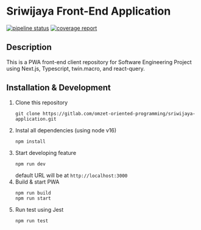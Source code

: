 # Sriwijaya Front-End Application

[![pipeline status](https://gitlab.cs.ui.ac.id/ppl-fasilkom-ui/2022/Kelas-B/OOP/sriwijaya-application/badges/master/pipeline.svg)](https://gitlab.cs.ui.ac.id/ppl-fasilkom-ui/2022/Kelas-B/OOP/sriwijaya-application/-/commits/master)
[![coverage report](https://gitlab.cs.ui.ac.id/ppl-fasilkom-ui/2022/Kelas-B/OOP/sriwijaya-application/badges/master/coverage.svg)](https://gitlab.cs.ui.ac.id/ppl-fasilkom-ui/2022/Kelas-B/OOP/sriwijaya-application/-/commits/master)

## Description

This is a PWA front-end client repository for Software Engineering Project using Next.js, Typescript, twin.macro, and react-query.

## Installation & Development

1. Clone this repository
   ```
   git clone https://gitlab.com/omzet-oriented-programming/sriwijaya-application.git
   ```
2. Instal all dependencies (using node v16)
   ```
   npm install
   ```
3. Start developing feature
   ```
   npm run dev
   ```
   default URL will be at `http://localhost:3000`
4. Build & start PWA
   ```
   npm run build
   npm run start
   ```
5. Run test using Jest
   ```
   npm run test
   ```
